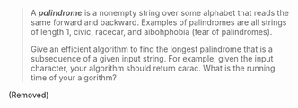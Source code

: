 > A **_palindrome_** is a nonempty string over some alphabet that reads the same forward and backward. Examples of palindromes are all strings of length $1$, $\text{civic}$, $\text{racecar}$, and $\text{aibohphobia}$ (fear of palindromes).
>
> Give an efficient algorithm to find the longest palindrome that is a subsequence of a given input string. For example, given the input $\text{character}$, your algorithm should return $\text{carac}$. What is the running time of your algorithm?

(Removed)
